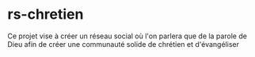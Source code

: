 # rs-chretien
Ce projet vise à créer un réseau social où l'on parlera que de la parole de Dieu afin de créer une communauté solide de chrétien et d'évangéliser
